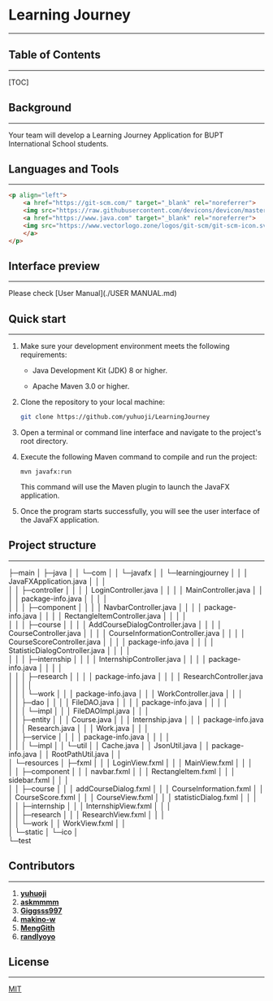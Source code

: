 # Learning Journey
------



## Table of Contents

------

[TOC]



## Background 

------

Your team will develop a Learning Journey Application for BUPT International School  students.



## Languages and Tools

------

```HTML
<p align="left"> 
    <a href="https://git-scm.com/" target="_blank" rel="noreferrer">
    <img src="https://raw.githubusercontent.com/devicons/devicon/master/icons/java/java-original.svg" alt="java" width="40" height="40"/>  </a> 
    <a href="https://www.java.com" target="_blank" rel="noreferrer"> 
    <img src="https://www.vectorlogo.zone/logos/git-scm/git-scm-icon.svg" alt="git" width="40" height="40"/>
    </a>
</p>
```



## Interface preview

------

Please check [User Manual](./USER MANUAL.md)



## Quick start

------

1. Make sure your development environment meets the following requirements:

   - Java Development Kit (JDK) 8 or higher.

   - Apache Maven 3.0 or higher.

2. Clone the repository to your local machine:

   ```bash
   git clone https://github.com/yuhuoji/LearningJourney
   ```

3. Open a terminal or command line interface and navigate to the project's root directory.

4. Execute the following Maven command to compile and run the project:

   ```shell
   mvn javafx:run
   ```

   This command will use the Maven plugin to launch the JavaFX application.

5. Once the program starts successfully, you will see the user interface of the JavaFX application.



##  Project structure

------

├─main
│  ├─java
│  │  └─com
│  │      └─javafx
│  │          └─learningjourney
│  │              │  JavaFXApplication.java
│  │              │  
│  │              ├─controller
│  │              │  │  LoginController.java
│  │              │  │  MainController.java
│  │              │  │  package-info.java
│  │              │  │  
│  │              │  ├─component
│  │              │  │      NavbarController.java
│  │              │  │      package-info.java
│  │              │  │      RectangleItemController.java
│  │              │  │      
│  │              │  ├─course
│  │              │  │      AddCourseDialogController.java
│  │              │  │      CourseController.java
│  │              │  │      CourseInformationController.java
│  │              │  │      CourseScoreController.java
│  │              │  │      package-info.java
│  │              │  │      StatisticDialogController.java
│  │              │  │      
│  │              │  ├─internship
│  │              │  │      InternshipController.java
│  │              │  │      package-info.java
│  │              │  │      
│  │              │  ├─research
│  │              │  │      package-info.java
│  │              │  │      ResearchController.java
│  │              │  │      
│  │              │  └─work
│  │              │          package-info.java
│  │              │          WorkController.java
│  │              │          
│  │              ├─dao
│  │              │  │  FileDAO.java
│  │              │  │  package-info.java
│  │              │  │  
│  │              │  └─impl
│  │              │          FileDAOImpl.java
│  │              │          
│  │              ├─entity
│  │              │      Course.java
│  │              │      Internship.java
│  │              │      package-info.java
│  │              │      Research.java
│  │              │      Work.java
│  │              │      
│  │              ├─service
│  │              │  │  package-info.java
│  │              │  │  
│  │              │  └─impl
│  │              └─util
│  │                      Cache.java
│  │                      JsonUtil.java
│  │                      package-info.java
│  │                      RootPathUtil.java
│  │                      
│  └─resources
│      ├─fxml
│      │  │  LoginView.fxml
│      │  │  MainView.fxml
│      │  │  
│      │  ├─component
│      │  │      navbar.fxml
│      │  │      RectangleItem.fxml
│      │  │      sidebar.fxml
│      │  │      
│      │  ├─course
│      │  │      addCourseDialog.fxml
│      │  │      CourseInformation.fxml
│      │  │      CourseScore.fxml
│      │  │      CourseView.fxml
│      │  │      statisticDialog.fxml
│      │  │      
│      │  ├─internship
│      │  │      InternshipView.fxml
│      │  │      
│      │  ├─research
│      │  │      ResearchView.fxml
│      │  │      
│      │  └─work
│      │          WorkView.fxml
│      │          
│      └─static
│          └─ico
│                  
└─test



## Contributors

------

1. [**yuhuoji**](https://github.com/yuhuoji)
1. [**askmmmm**](https://github.com/askmmmm)
1. [**Giggsss997**](https://github.com/Giggsss997)
1. [**makino-w**](https://github.com/makino-w)
1. [**MengGith**](https://github.com/MengGith)
1. [**randlyoyo**](https://github.com/randlyoyo)



## License

------

[MIT](./LICENSE)
